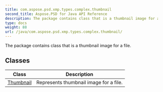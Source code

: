 ```yaml
---
title: com.aspose.psd.xmp.types.complex.thumbnail
second_title: Aspose.PSD for Java API Reference
description: The package contains class that is a thumbnail image for a file.
type: docs
weight: 88
url: /java/com.aspose.psd.xmp.types.complex.thumbnail/
---
```



The package contains class that is a thumbnail image for a file.


## Classes

| Class | Description |
| --- | --- |
| [Thumbnail](../com.aspose.psd.xmp.types.complex.thumbnail/thumbnail) | Represents thumbnail image for a file. |
